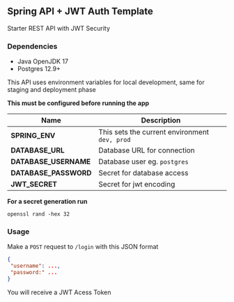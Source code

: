 ## Spring API + JWT Auth Template

Starter REST API with JWT Security

### Dependencies
* Java OpenJDK 17
* Postgres 12.9+

This API uses environment variables for local development, same for staging and deployment phase

**This must be configured before running the app**

| Name                  | Description                                   |
|-----------------------|-----------------------------------------------|
| **SPRING_ENV**        | This sets the current environment `dev, prod` |
| **DATABASE_URL**      | Database URL for connection                   |
| **DATABASE_USERNAME** | Database user eg. `postgres`                  |
| **DATABASE_PASSWORD** | Secret for database access                    |
 | **JWT_SECRET**        | Secret for jwt encoding                       |


**For a secret generation run**
```shell
openssl rand -hex 32
```

### Usage

Make a `POST` request to `/login` with this JSON format
```json
{
 "username": ...,
 "password:" ...
}
```
You will receive a JWT Acess Token